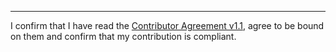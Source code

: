

______________________________________
I confirm that I have read the [Contributor Agreement v1.1](https://github.com/tegonal/gt/blob/v1.0.3/.github/Contributor%20Agreement.txt), agree to be bound on them and confirm that my contribution is compliant.
